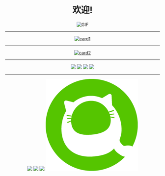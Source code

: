 <div align="center">

**<h1>欢迎!</h1>**

<img src="https://rapidapi.com/blog/wp-content/uploads/2017/01/octocat.gif" align="center" alt="GIF" height="250px"/>

***

[![card1](https://github-readme-stats.vercel.app/api?username=0-a-e&show_icons=true&&bg_color=30,e96443,904e95&title_color=fff&text_color=fff&locale=ja&a&count_private=true&hide=contribs)](#)
***
[![card2](https://github-readme-stats.vercel.app/api/top-langs/?username=0-a-e&&bg_color=30,e96443,904e95&title_color=fff&text_color=fff&locale=ja)](#)
***

![](https://img.shields.io/badge/age-15-blue?style=for-the-badge)
![](https://img.shields.io/badge/birthday-2005%2F4%2F3-green?style=for-the-badge)
![](https://img.shields.io/badge/need-DJI%20Mini2-orange?style=for-the-badge)
![](https://img.shields.io/badge/want%20go%20to-HUACHANGBEI-brightgreen?style=for-the-badge)
***

[<img src="https://img.icons8.com/color/50/000000/twitter-circled.png"/>](http://twitter.com/0_a_e/)
[<img src="https://img.icons8.com/bubbles/48/000000/home-page.png"/>](https://0-a-e.online)
[<img src="https://img.icons8.com/color/50/000000/circled-envelope.png"/>](mailto:0ae@protonmail.com)
[<img src="https://github.com/0-a-e/0-a-e/blob/main/favicon.png?raw=true"/>](https://qiita.com/0-a-e)
</div>
